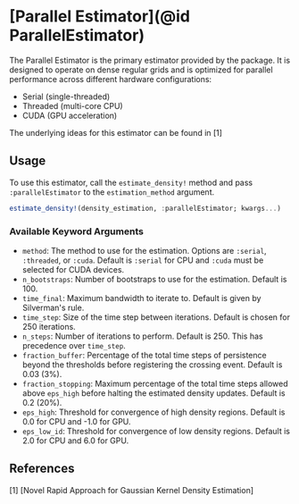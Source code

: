 # [Parallel Estimator](@id ParallelEstimator)

The Parallel Estimator is the primary estimator provided by the package. It is designed to operate on dense regular grids and is optimized for parallel performance across different hardware configurations:
- Serial (single-threaded)
- Threaded (multi-core CPU)
- CUDA (GPU acceleration)

The underlying ideas for this estimator can be found in [1]

## Usage

To use this estimator, call the `estimate_density!` method and pass `:parallelEstimator` to the `estimation_method` argument.

```julia
estimate_density!(density_estimation, :parallelEstimator; kwargs...)
```

### Available Keyword Arguments
- `method`: The method to use for the estimation. Options are `:serial`, `:threaded`, or `:cuda`. Default is `:serial` for CPU and `:cuda` must be selected for CUDA devices.
- `n_bootstraps`: Number of bootstraps to use for the estimation. Default is 100.
- `time_final`: Maximum bandwidth to iterate to. Default is given by Silverman's rule.
- `time_step`: Size of the time step between iterations. Default is chosen for 250 iterations.
- `n_steps`: Number of iterations to perform. Default is 250. This has precedence over `time_step`.
- `fraction_buffer`: Percentage of the total time steps of persistence beyond the thresholds before registering the crossing event. Default is 0.03 (3%).
- `fraction_stopping`: Maximum percentage of the total time steps allowed above `eps_high` before halting the estimated density updates. Default is 0.2 (20%).
- `eps_high`: Threshold for convergence of high density regions. Default is 0.0 for CPU and -1.0 for GPU.
- `eps_low_id`: Threshold for convergence of low density regions. Default is 2.0 for CPU and 6.0 for GPU.

## References

[1] [Novel Rapid Approach for Gaussian Kernel Density Estimation]
